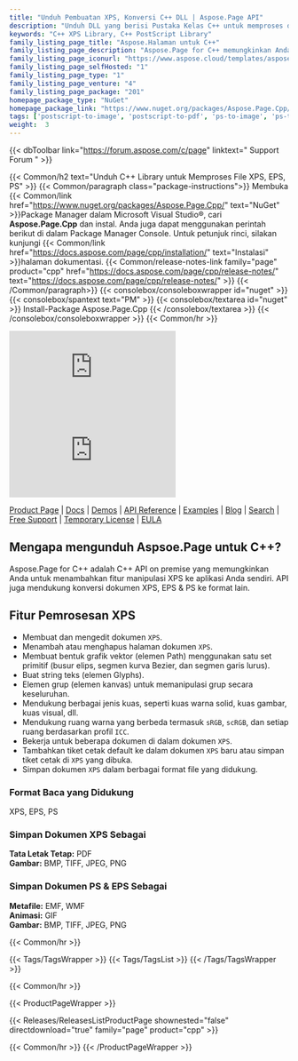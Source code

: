 ```yaml
---
title: "Unduh Pembuatan XPS, Konversi C++ DLL | Aspose.Page API"
description: "Unduh DLL yang berisi Pustaka Kelas C++ untuk memproses dokumen XPS & PostScript melalui API lokal. Tambahkan teks, gambar, halaman, gradien, kisi. Konversi XPS."
keywords: "C++ XPS Library, C++ PostScript Library"
family_listing_page_title: "Aspose.Halaman untuk C++"
family_listing_page_description: "Aspose.Page for C++ memungkinkan Anda untuk bekerja dengan dokumen XPS dan EPS/PS di aplikasi C++ Anda. Ini memungkinkan Anda membuat, mengedit, dan menyimpan dokumen XPS yang sudah ada dan yang baru. Selain itu, ini memungkinkan Anda mengonversi dokumen XPS dan EPS menjadi PDF dan gambar dari berbagai jenis. Dapat digunakan untuk mengembangkan aplikasi untuk memproses dan mengonversi dokumen XPS dan EPS ke beberapa format lain seperti PDF, JPEG, BMP, TIFF, dan lainnya. API mengekspos format file internal file XPS dan EPS dalam panggilan API tingkat tinggi yang mudah digunakan yang memudahkan Anda untuk fokus pada pengembangan aplikasi."
family_listing_page_iconurl: "https://www.aspose.cloud/templates/aspose/App_Themes/V3/images/page/272x272/aspose_page-for-cpp.png"
family_listing_page_selfHosted: "1"
family_listing_page_type: "1"
family_listing_page_venture: "4"
family_listing_page_package: "201"
homepage_package_type: "NuGet"
homepage_package_link: "https://www.nuget.org/packages/Aspose.Page.Cpp/"
tags: ['postscript-to-image', 'postscript-to-pdf', 'ps-to-image', 'ps-to-pdf', 'xps-to-bmp', 'xps-to-image', 'xps-to-jpeg', 'xps-to-pdf', 'xps-to-png', 'xps-to-tiff']
weight:  3
---
```


{{< dbToolbar link="https://forum.aspose.com/c/page" linktext=" Support Forum " >}}

{{< Common/h2 text="Unduh C++ Library untuk Memproses File XPS, EPS, PS"  >}}
{{< Common/paragraph class="package-instructions">}}
Membuka
{{< Common/link href="https://www.nuget.org/packages/Aspose.Page.Cpp/" text="NuGet"  >}}Package Manager dalam Microsoft Visual Studio®, cari <b>Aspose.Page.Cpp</b> dan instal. Anda juga dapat menggunakan perintah berikut di dalam Package Manager Console. Untuk petunjuk rinci, silakan kunjungi
{{< Common/link href="https://docs.aspose.com/page/cpp/installation/" text="Instalasi"  >}}halaman dokumentasi.
{{< Common/release-notes-link family="page" product="cpp" href="https://docs.aspose.com/page/cpp/release-notes/" text="https://docs.aspose.com/page/cpp/release-notes/"  >}}
{{< /Common/paragraph>}}
{{< consolebox/consoleboxwrapper id="nuget" >}}
       {{< consolebox/spantext text="PM" >}}
       {{< consolebox/textarea id="nuget" >}} Install-Package Aspose.Page.Cpp {{< /consolebox/textarea >}}
{{< /consolebox/consoleboxwrapper >}}
{{< Common/hr >}}

![Nuget](https://img.shields.io/nuget/v/Aspose.page.Cpp) ![Nuget](https://img.shields.io/nuget/dt/Aspose.page.Cpp?label=nuget%20downloads)

[Product Page](https://products.aspose.com/page/cpp/) | [Docs](https://docs.aspose.com/page/cpp/) | [Demos](https://products.aspose.app/page/family) | [API Reference](https://reference.aspose.com/page/cpp) | [Examples](https://github.com/aspose-page/Aspose.Page-for-C) | [Blog](https://blog.aspose.com/category/page/) | [Search](https://search.aspose.com/) | [Free Support](https://forum.aspose.com/c/page) | [Temporary License](https://purchase.aspose.com/temporary-license) | [EULA](https://about.aspose.com/legal/eula/)

## Mengapa mengunduh Aspsoe.Page untuk C++?

Aspose.Page for C++ adalah C++ API on premise yang memungkinkan Anda untuk menambahkan fitur manipulasi XPS ke aplikasi Anda sendiri. API juga mendukung konversi dokumen XPS, EPS & PS ke format lain.

## Fitur Pemrosesan XPS

- Membuat dan mengedit dokumen `XPS`.
- Menambah atau menghapus halaman dokumen `XPS`.
- Membuat bentuk grafik vektor (elemen Path) menggunakan satu set primitif (busur elips, segmen kurva Bezier, dan segmen garis lurus).
- Buat string teks (elemen Glyphs).
- Elemen grup (elemen kanvas) untuk memanipulasi grup secara keseluruhan.
- Mendukung berbagai jenis kuas, seperti kuas warna solid, kuas gambar, kuas visual, dll.
- Mendukung ruang warna yang berbeda termasuk `sRGB`, `scRGB`, dan setiap ruang berdasarkan profil `ICC`.
- Bekerja untuk beberapa dokumen di dalam dokumen `XPS`.
- Tambahkan tiket cetak default ke dalam dokumen `XPS` baru atau simpan tiket cetak di `XPS` yang dibuka.
- Simpan dokumen `XPS` dalam berbagai format file yang didukung.

### Format Baca yang Didukung

XPS, EPS, PS

### Simpan Dokumen XPS Sebagai

**Tata Letak Tetap:** PDF\
**Gambar:** BMP, TIFF, JPEG, PNG

### Simpan Dokumen PS & EPS Sebagai

**Metafile:** EMF, WMF\
**Animasi:** GIF\
**Gambar:** BMP, TIFF, JPEG, PNG

{{< Common/hr >}}

{{< Tags/TagsWrapper >}}
 {{< Tags/TagsList >}}
{{< /Tags/TagsWrapper >}}

{{< Common/hr >}}

{{< ProductPageWrapper >}}
<!-- ReleasesListProductPage-->
   {{< Releases/ReleasesListProductPage shownested="false"  directdownload="true" family="page" product="cpp" >}}
<!-- /ReleasesListProductPage-->
{{< Common/hr >}}
{{< /ProductPageWrapper >}}


